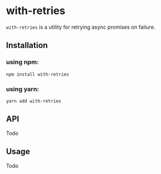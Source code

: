 # with-retries
`with-retries` is a utility for retrying async promises on failure.

## Installation
### using npm:
```
npm install with-retries
```
### using yarn:
```
yarn add with-retries
```

## API
Todo

## Usage
Todo